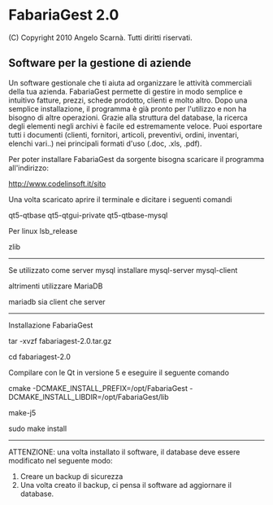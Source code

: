 FabariaGest 2.0
=========
(C) Copyright 2010 Angelo Scarnà. Tutti diritti riservati.

Software per la gestione di aziende
------------------------------------------------------------------------
Un software gestionale che ti aiuta ad organizzare le attività commerciali della tua azienda. FabariaGest permette di gestire in modo semplice e intuitivo fatture, prezzi, schede prodotto, clienti e molto altro.
Dopo una semplice installazione, il programma è già pronto per l'utilizzo e non ha bisogno di altre operazioni. Grazie alla struttura del database, la ricerca degli elementi negli archivi è facile ed estremamente veloce. Puoi esportare tutti i documenti (clienti, fornitori, articoli, preventivi, ordini, inventari, elenchi vari..) nei principali formati d'uso (.doc, .xls, .pdf).


Per poter installare FabariaGest da sorgente bisogna 
scaricare il programma all'indirizzo:

http://www.codelinsoft.it/sito

Una volta scaricato aprire il terminale e dicitare i seguenti comandi

qt5-qtbase
qt5-qtgui-private
qt5-qtbase-mysql

Per linux lsb_release

zlib

-------------------------------------------
Se utilizzato come server mysql installare
mysql-server
mysql-client

altrimenti utilizzare MariaDB

mariadb sia client che server

--------------------------------------------

Installazione FabariaGest

tar -xvzf fabariagest-2.0.tar.gz

cd fabariagest-2.0

Compilare con le Qt in versione 5 e
eseguire il seguente comando

cmake -DCMAKE_INSTALL_PREFIX=/opt/FabariaGest -DCMAKE_INSTALL_LIBDIR=/opt/FabariaGest/lib

make-j5

sudo make install

---------------------------------------------
ATTENZIONE: una volta installato il software, il database deve essere modificato nel seguente modo:

1) Creare un backup di sicurezza
2) Una volta creato il backup, ci pensa il software ad aggiornare il database.
